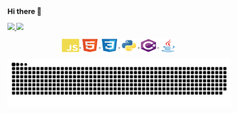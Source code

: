 ### Hi there 👋



<div>
  <a href="https://github.com/Xch4rt"/>
  

  <img height="180em" src="https://github-readme-stats.vercel.app/api?username=Xch4rt&show_icons=true&theme=dark&count_private=true"/>
  

  <img height="180em" src="https://github-readme-stats.vercel.app/api/top-langs/?username=Xch4rt&layout=compact&langs_count=7&theme=dark"/>
</div>
<div align="center"><br>
  <img align="center" alt="Xch4rt-Js" height="30" width="40" src="https://raw.githubusercontent.com/devicons/devicon/master/icons/javascript/javascript-plain.svg">
  <!--<img align="center" alt="Xch4rt-React" height="30" width="40" src="https://raw.githubusercontent.com/devicons/devicon/master/icons/react/react-original.svg">-->
  <img align="center" alt="Xch4rt-HTML" height="30" width="40" src="https://raw.githubusercontent.com/devicons/devicon/master/icons/html5/html5-original.svg">
  <img align="center" alt="Xch4rt-CSS" height="30" width="40" src="https://raw.githubusercontent.com/devicons/devicon/master/icons/css3/css3-original.svg">
  <img align="center" alt="Xch4rt-Python" height="30" width="40" src="https://raw.githubusercontent.com/devicons/devicon/master/icons/python/python-original.svg">
  <img align="center" alt="Xch4rt-Csharp" height="30" width="40" src="https://raw.githubusercontent.com/devicons/devicon/master/icons/csharp/csharp-original.svg">
  <img align="center" alt="Xch4rt-Java" height="30" width="40" src="https://raw.githubusercontent.com/devicons/devicon/master/icons/java/java-original.svg">
  
</div>

  ![Snake animation](https://github.com/Xch4rt/Xch4rt/blob/output/github-contribution-grid-snake.svg)

